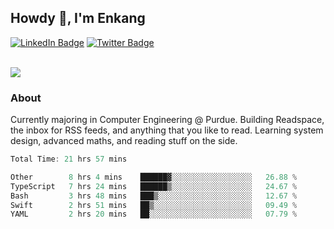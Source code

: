 ## Howdy 👋, I'm Enkang

<div id="badges">
  <a href="https://www.linkedin.com/in/enkyuan/"><img src="https://img.shields.io/badge/LinkedIn-blue?style=for-the-badge&logo=linkedin&logoColor=white" alt="LinkedIn Badge"/></a>
  <a href="https://twitter.com/enkyuan"><img src="https://img.shields.io/badge/X-000000?style=for-the-badge&logo=x&logoColor=white" alt="Twitter Badge"/></a>
</div>

<br/>

![](https://komarev.com/ghpvc/?username=enkyuan&color=blueviolet)

### About 

Currently majoring in Computer Engineering @ Purdue. Building Readspace, the inbox for RSS feeds, and anything that you like to read. Learning system design, advanced maths, and reading stuff on the side.

<!--START_SECTION:waka-->

```rust
Total Time: 21 hrs 57 mins

Other        8 hrs 4 mins    ██████▓░░░░░░░░░░░░░░░░░░   26.88 %
TypeScript   7 hrs 24 mins   ██████▒░░░░░░░░░░░░░░░░░░   24.67 %
Bash         3 hrs 48 mins   ███▒░░░░░░░░░░░░░░░░░░░░░   12.67 %
Swift        2 hrs 51 mins   ██▒░░░░░░░░░░░░░░░░░░░░░░   09.49 %
YAML         2 hrs 20 mins   ██░░░░░░░░░░░░░░░░░░░░░░░   07.79 %
```

<!--END_SECTION:waka-->
